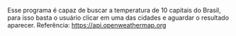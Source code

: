 Esse programa é capaz de buscar a temperatura de 10 capitais do Brasil, para isso basta o usuário clicar em uma das cidades e aguardar o resultado aparecer.
Referência: https://api.openweathermap.org
